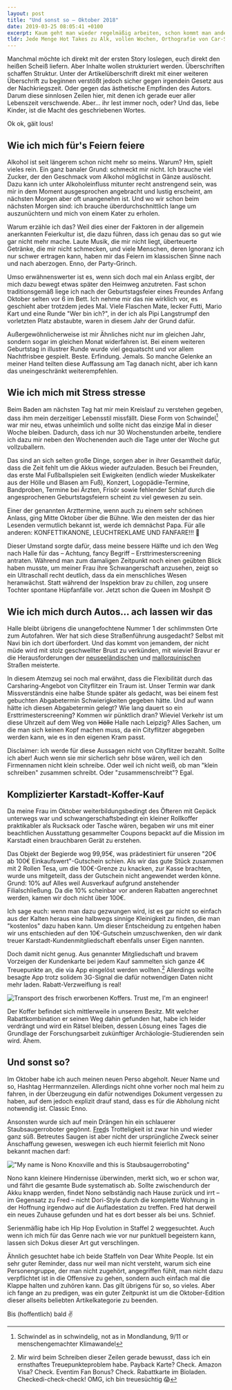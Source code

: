 ```yaml
---
layout: post
title: "Und sonst so – Oktober 2018"
date: 2019-03-25 08:05:41 +0100
excerpt: Kaum geht man wieder regelmäßig arbeiten, schon kommt man anderthalb Monate nicht zum Bloggen. Es ist echt der realste aller Struggles. Freut euch auf jede Menge Hot Takes zu Alk, vollen Wochen, Orthografie von Car-Sharing-Anbietern und der Erlebniswelt Karstadt.
tldr: Jede Menge Hot Takes zu Alk, vollen Wochen, Orthografie von Car-Sharing-Anbietern und der Erlebniswelt Karstadt.
---
```


Manchmal möchte ich direkt mit der ersten Story loslegen, euch direkt den heißen Scheiß liefern. Aber Inhalte wollen strukturiert werden. Überschriften schaffen Struktur. Unter der Artikelüberschrift direkt mit einer weiteren Überschrift zu beginnen verstößt jedoch sicher gegen irgendein Gesetz aus der Nachkriegszeit. Oder gegen das ästhetische Empfinden des Autors. Darum diese sinnlosen Zeilen hier, mit denen ich gerade euer aller Lebenszeit verschwende. Aber... ihr lest immer noch, oder? Und das, liebe Kinder, ist die Macht des geschriebenen Wortes.

Ok ok, gäit lous!

## Wie ich mich für's Feiern feiere

Alkohol ist seit längerem schon nicht mehr so meins. Warum? Hm, spielt vieles rein. Ein ganz banaler Grund: schmeckt mir nicht. Ich brauche viel Zucker, der den Geschmack vom Alkohol möglichst in Gänze auslöscht. Dazu kann ich unter Alkoholeinfluss mitunter recht anstrengend sein, was mir in dem Moment ausgesprochen angebracht und lustig erscheint, am nächsten Morgen aber oft unangenehm ist. Und wo wir schon beim nächsten Morgen sind: ich brauche überdurchschnittlich lange um auszunüchtern und mich von einem Kater zu erholen.

Warum erzähle ich das? Weil dies einer der Faktoren in der allgemein anerkannten Feierkultur ist, die dazu führen, dass ich genau das so gut wie gar nicht mehr mache. Laute Musik, die mir nicht liegt, überteuerte Getränke, die mir nicht schmecken, und viele Menschen, deren Ignoranz ich nur schwer ertragen kann, haben mir das Feiern im klassischen Sinne nach und nach aberzogen. Enno, der Party-Grinch.

Umso erwähnenswerter ist es, wenn sich doch mal ein Anlass ergibt, der mich dazu bewegt etwas später den Heimweg anzutreten. Fast schon traditionsgemäß liege ich nach der Geburtstagsfeier eines Freundes Anfang Oktober selten vor 6 im Bett. Ich nehme mir das nie wirklich vor, es geschieht aber trotzdem jedes Mal. Viele Flaschen Mate, lecker Futti, Mario Kart und eine Runde "Wer bin ich?", in der ich als Pipi Langstrumpf den vorletzten Platz abstaubte, waren in diesem Jahr der Grund dafür.

Außergewöhnlicherweise ist mir Ähnliches nicht nur im gleichen Jahr, sondern sogar im gleichen Monat widerfahren ist. Bei einem weiteren Geburtstag in illustrer Runde wurde viel gequatscht und vor allem Nachtfrisbee gespielt. Beste. Erfindung. Jemals. So manche Gelenke an meiner Hand teilten diese Auffassung am Tag danach nicht, aber ich kann das uneingeschränkt weiterempfehlen.

## Wie ich mich mit Stress stresse

Beim Baden am nächsten Tag hat mir mein Kreislauf zu verstehen gegeben, dass ihm mein derzeitiger Lebensstil missfällt. Diese Form von Schwindel[^schwindel] war mir neu, etwas unheimlich und sollte nicht das einzige Mal in dieser Woche bleiben. Dadurch, dass ich nur 30 Wochenstunden arbeite, tendiere ich dazu mir neben den Wochenenden auch die Tage unter der Woche gut vollzuballern.

[^schwindel]: Schwindel as in schwindelig, not as in Mondlandung, 9/11 or menschengemachter Klimawandel

Das sind an sich selten große Dinge, sorgen aber in ihrer Gesamtheit dafür, dass die Zeit fehlt um die Akkus wieder aufzuladen. Besuch bei Freunden, das erste Mal Fußballspielen seit Ewigkeiten (endlich wieder Muskelkater aus der Hölle und Blasen am Fuß), Konzert, Logopädie-Termine, Bandproben, Termine bei Ärzten, Frisör sowie fehlender Schlaf durch die angesprochenen Geburtstagsfeiern scheint zu viel gewesen zu sein.

Einer der genannten Arzttermine, wenn auch zu einem sehr schönen Anlass, ging Mitte Oktober über die Bühne. Wie den meisten der das hier Lesenden vermutlich bekannt ist, werde ich demnächst Papa. Für alle anderen: KONFETTIKANONE, LEUCHTREKLAME UND FANFARE!!! 🎉

Dieser Umstand sorgte dafür, dass meine bessere Hälfte und ich den Weg nach Halle für das – Achtung, fancy Begriff – Ersttrimesterscreening antraten. Während man zum damaligen Zeitpunkt noch einen geübten Blick haben musste, um meiner Frau ihre Schwangerschaft anzusehen, zeigt so ein Ultraschall recht deutlich, dass da ein menschliches Wesen heranwächst. Statt während der Inspektion brav zu chillen, zog unsere Tochter spontane Hüpfanfälle vor. Jetzt schon die Queen im Moshpit 😍

## Wie ich mich durch Autos... ach lassen wir das

Halle bleibt übrigens die unangefochtene Nummer 1 der schlimmsten Orte zum Autofahren. Wer hat sich diese Straßenführung ausgedacht? Selbst mit Navi bin ich dort überfordert. Und das kommt von jemandem, der nicht müde wird mit stolz geschwellter Brust zu verkünden, mit wieviel Bravur er die Herausforderungen der [neuseeländischen](/und-sonst-so-maerz-2018/ "Und sonst so – März 2018 - Schlagzeilen") und [mallorquinischen](/und-sonst-so-september-2018/ "Und sonst so – September 2018 - Schlagzeilen") Straßen meisterte.

In diesem Atemzug sei noch mal erwähnt, dass die Flexibilität durch das Carsharing-Angebot von Cityflitzer ein Traum ist. Unser Termin war dank Missverständnis eine halbe Stunde später als gedacht, was bei einem fest gebuchten Abgabetermin Schwierigkeiten gegeben hätte. Und auf wann hätte ich diesen Abgabetermin gelegt? Wie lang dauert so ein Ersttrimesterscreening? Kommen wir pünktlich dran? Wieviel Verkehr ist um diese Uhrzeit auf dem Weg von <s>Hölle</s> Halle nach Leipzig? Alles Sachen, um die man sich keinen Kopf machen muss, da ein Cityflitzer abgegeben werden kann, wie es in den eigenen Kram passt.

Disclaimer: ich werde für diese Aussagen nicht von Cityflitzer bezahlt. Sollte ich aber! Auch wenn sie mir sicherlich sehr böse wären, weil ich den Firmennamen nicht klein schreibe. Oder weil ich nicht weiß, ob man "klein schreiben" zusammen schreibt. Oder "zusammenschreibt"? Egal.

## Komplizierter Karstadt-Koffer-Kauf

Da meine Frau im Oktober weiterbildungsbedingt des Öfteren mit Gepäck unterwegs war und schwangerschaftsbedingt ein kleiner Rollkoffer praktikabler als Rucksack oder Tasche wären, begaben wir uns mit einer beachtlichen Ausstattung gesammelter Coupons bepackt auf die Mission im Karstadt einen brauchbaren Gerät zu erstehen.

Das Objekt der Begierde wog 99,95€, was prädestiniert für unseren "20€ ab 100€ Einkaufswert"-Gutschein schien. Als wir das gute Stück zusammen mit 2 Rollen Tesa, um die 100€-Grenze zu knacken, zur Kasse brachten, wurde uns mitgeteilt, dass der Gutschein nicht angewendet werden könne. Grund: 10% auf Alles weil Ausverkauf aufgrund anstehender Filialschließung. Da die 10% scheinbar vor anderen Rabatten angerechnet werden, kamen wir doch nicht über 100€.

Ich sage euch: wenn man dazu gezwungen wird, ist es gar nicht so einfach aus der Kalten heraus eine halbwegs sinnige Kleinigkeit zu finden, die man "kostenlos" dazu haben kann. Um dieser Entscheidung zu entgehen haben wir uns entschieden auf den 10€-Gutschein umzuschwenken, den wir dank treuer Karstadt-Kundenmitgliedschaft ebenfalls unser Eigen nannten.

Doch damit nicht genug. Aus genannter Mitgliedschaft und bravem Vorzeigen der Kundenkarte bei jedem Kauf sammelten sich ganze 4€ Treuepunkte an, die via App eingelöst werden wollten.[^treuesucht] Allerdings wollte besagte App trotz solidem 3G-Signal die dafür notwendigen Daten nicht mehr laden. Rabatt-Verzweiflung is real!

[^treuesucht]: Mir wird beim Schreiben dieser Zeilen gerade bewusst, dass ich ein ernsthaftes Treuepunkteproblem habe. Payback Karte? Check. Amazon Visa? Check. Eventim Fan Bonus? Check. Rabattkarte im Bioladen. Checkedi-check-check! OMG, ich bin treuesüchtig 😱

![Transport des frisch erworbenen Koffers. Trust me, I'm an engineer!](file:///Users/Enno/Sites/github/schlagzeilen/source/images/content/uss10_koffer.jpg)

Der Koffer befindet sich mittlerweile in unserem Besitz. Mit welcher Rabattkombination er seinen Weg dahin gefunden hat, habe ich leider verdrängt und wird ein Rätsel bleiben, dessen Lösung eines Tages die Grundlage der Forschungsarbeit zukünftiger Archäologie-Studierenden sein wird. Ähem.

## Und sonst so?

Im Oktober habe ich auch meinen neuen Perso abgeholt. Neuer Name und so, Hashtag Herrmannzeilen. Allerdings nicht ohne vorher noch mal heim zu fahren, in der Überzeugung ein dafür notwendiges Dokument vergessen zu haben, auf dem jedoch explizit drauf stand, dass es für die Abholung nicht notwendig ist. Classic Enno.

Ansonsten wurde sich auf mein Drängen hin ein schlauerer Staubsaugerroboter gegönnt. [Fred](/und-sonst-so-januar-2018/ "Und sonst so – Januar 2018 - Schlagzeilen")s Trotteligkeit ist zwar hin und wieder ganz süß. Betreutes Saugen ist aber nicht der ursprüngliche Zweck seiner Anschaffung gewesen, weswegen ich euch hiermit feierlich mit Nono bekannt machen darf:

!["My name is Nono Knoxville and this is Staubsaugerroboting"](file:///Users/Enno/Sites/github/schlagzeilen/source/images/content/uss10_nono.jpeg)

Nono kann kleinere Hindernisse überwinden, merkt sich, wo er schon war, und fährt die gesamte Bude systematisch ab. Sollte zwischendurch der Akku knapp werden, findet Nono selbständig nach Hause zurück und irrt – im Gegensatz zu Fred – nicht Dori-Style durch die komplette Wohnung in der Hoffnung irgendwo auf die Aufladestation zu treffen. Fred hat derweil ein neues Zuhause gefunden und hat es dort besser als bei uns. Schnief.

Serienmäßig habe ich Hip Hop Evolution in Staffel 2 weggesuchtet. Auch wenn ich mich für das Genre nach wie vor nur punktuell begeistern kann, lassen sich Dokus dieser Art gut verschlingen.

Ähnlich gesuchtet habe ich beide Staffeln von Dear White People. Ist ein sehr guter Reminder, dass nur weil man nicht versteht, warum sich eine Personengruppe, der man nicht zugehört, angegriffen fühlt, man nicht dazu verpflichtet ist in die Offensive zu gehen, sondern auch einfach mal die Klappe halten und zuhören kann. Das gilt übrigens für so, so vieles. Aber ich fange an zu predigen, was ein guter Zeitpunkt ist um die Oktober-Edition dieser allseits beliebten Artikelkategorie zu beenden.

Bis (hoffentlich) bald ✌️